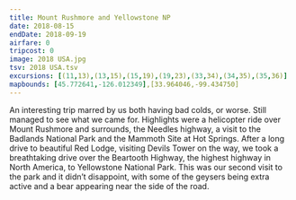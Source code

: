 ```yaml
---
title: Mount Rushmore and Yellowstone NP
date: 2018-08-15
endDate: 2018-09-19
airfare: 0
tripcost: 0
image: 2018 USA.jpg
tsv: 2018 USA.tsv
excursions: [(11,13),(13,15),(15,19),(19,23),(33,34),(34,35),(35,36)]
mapbounds: [45.772641,-126.012349],[33.964046,-99.434750]
---
```

An interesting trip marred by us both having bad colds, or worse. Still managed to see what we came for. Highlights were a helicopter ride over Mount Rushmore and surrounds, the Needles highway, a visit to the Badlands National Park and the Mammoth Site at Hot Springs.  After a long drive to beautiful Red Lodge, visiting Devils Tower on the way, we took a breathtaking drive over the Beartooth Highway, the highest highway in North America, to Yellowstone National Park. This was our second visit to the park and it didn’t disappoint, with some of the geysers being extra active and a bear appearing near the side of the road.

